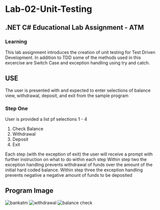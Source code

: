 # Lab-02-Unit-Testing
## .NET C# Educational Lab Assignment - ATM

### Learning
This lab assignment introduces the creation of unit testing for Test Driven Development. In addition to TDD some of the methods used in this excercise are Switch Case and exception handling using try and catch. 

## USE
The user is presented with and expected to enter selections of balance view, withdrawal, deposit, and exit from the sample program

### Step One
User is provided a list pf selections 1 - 4
1. Check Balance
2. Withdrawal
3. Deposit
4. Exit

Each step (with the exception of exit) the user will receive a prompt with further instruction on what to do within each step
Within step two the exception handling prevents withdrawal of funds over the amount of the initial hard coded balance.
Within step three the exception handling prevents negative a negative amount of funds to be deposited

## Program Image
![bankatm](https://user-images.githubusercontent.com/39015829/46912463-00470d80-cf2b-11e8-848e-73667d0eb2ed.jpg)
![withdrawal](https://user-images.githubusercontent.com/39015829/46986835-44aae880-d0a6-11e8-9011-80ed826e3c28.jpg)
![balance check](https://user-images.githubusercontent.com/39015829/46986839-483e6f80-d0a6-11e8-80ba-40a215f4792b.jpg)
